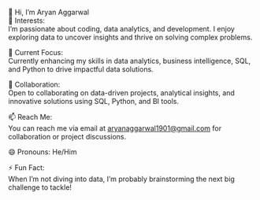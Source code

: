 👋 Hi, I’m Aryan Aggarwal <br/>
👀 Interests:<br/>
I’m passionate about coding, data analytics, and development. I enjoy exploring data to uncover insights and thrive on solving complex problems.<br/>

🌱 Current Focus:<br/>
Currently enhancing my skills in data analytics, business intelligence, SQL, and Python to drive impactful data solutions.<br/>

💼 Collaboration:<br/>
Open to collaborating on data-driven projects, analytical insights, and innovative solutions using SQL, Python, and BI tools.<br/>

📫 Reach Me:<br/>
You can reach me via email at aryanaggarwal1901@gmail.com for collaboration or project discussions.<br/>

😄 Pronouns: He/Him<br/>

⚡ Fun Fact:<br/>
When I’m not diving into data, I’m probably brainstorming the next big challenge to tackle!</br>



<!---
AryanAggarwal19/AryanAggarwal19 is a ✨ special ✨ repository because its `README.md` (this file) appears on your GitHub profile.
You can click the Preview link to take a look at your changes.
--->
